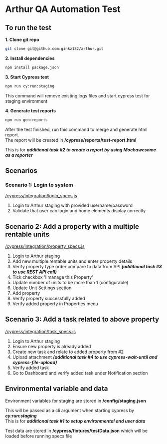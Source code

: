 # Arthur QA Automation Test

## To run the test

**1. Clone git repo**
```bash
git clone git@github.com:ginkz182/arthur.git
```


**2. Install dependencies**
```bash
npm install package.json
```

**3. Start Cypress test**
```bash
npm run cy:run:staging
```

This command will remove existing logs files and start cypress test for staging environment

**4. Generate test reports**
```bash
npm run gen:reports
```

After the test finished, run this command to merge and generate html report.<br>
The report will be created in **/cypress/reports/test-report.html**

This is for ***additional task #2 to create a report by using Mochawesome as a reporter***


## Scenarios

### Scenario 1: Login to system 
[/cypress/integration/login_specs.js](https://github.com/ginkz182/arthur/blob/main/cypress/integration/login_specs.js)

1. Login to Arthur staging with provided username/password
1. Validate that user can login and home elements display correctly

## Scenario 2: Add a property with a multiple rentable units 
[/cypress/integration/property_specs.js](https://github.com/ginkz182/arthur/blob/main/cypress/integration/property_specs.js)

1. Login to Arthur staging
1. Add new multiple rentable units and enter property details
1. Verify property type order compare to data from API ***(additional task #3 to use REST API call)***
1. Tick checkbox 'I manage this Property'
1. Update number of units to be more than 1 (configurable)
1. Update Unit Settings section
1. Add property
1. Verify property successfully added
1. Verify added property in Properties menu

## Scenario 3: Add a task related to above property
[/cypress/integration/task_specs.js](https://github.com/ginkz182/arthur/blob/main/cypress/integration/task_specs.js)

1. Login to Arthur staging
1. Ensure new property is already added
1. Create new task and relate to added property from #2
1. Upload attachment ***(additional task #4 to use cypress-wait-until and cypress-file-upload)***
1. Verify added task
1. Go to Dashboard and verify added task under Notification section

## Environmental variable and data
Environment variables for staging are stored in **/config/staging.json**<br> 

This will be passed as a cli argument when starting cypress by ***cy:run:staging***<br>
This is for ***additional task #1 to setup environmental and user data***<br>

Test data are stored in **/cypress/fixtures/testData.json** which will be loaded before running specs file

